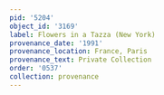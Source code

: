 ```yaml
---
pid: '5204'
object_id: '3169'
label: Flowers in a Tazza (New York)
provenance_date: '1991'
provenance_location: France, Paris
provenance_text: Private Collection
order: '0537'
collection: provenance
---
```

